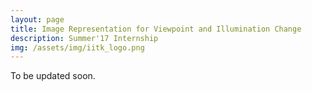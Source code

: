 ```yaml
---
layout: page
title: Image Representation for Viewpoint and Illumination Change
description: Summer'17 Internship
img: /assets/img/iitk_logo.png
---
```


To be updated soon.

